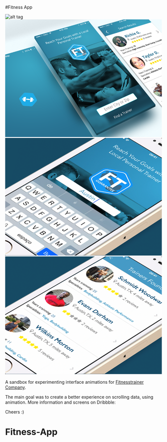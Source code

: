 #Fitness App

![alt tag](animacao_400.gif)
![alt tag](shot_800x600.png)
![alt tag](shot_2.png)
![alt tag](shot_3.png)

A sandbox for experimenting interface animations for [Fitnesstrainer Company](http://fitnesstrainer.com).

The main goal was to create a better experience on scrolling data, using animation. More information and screens on Dribbble:

Cheers :)
# Fitness-App
